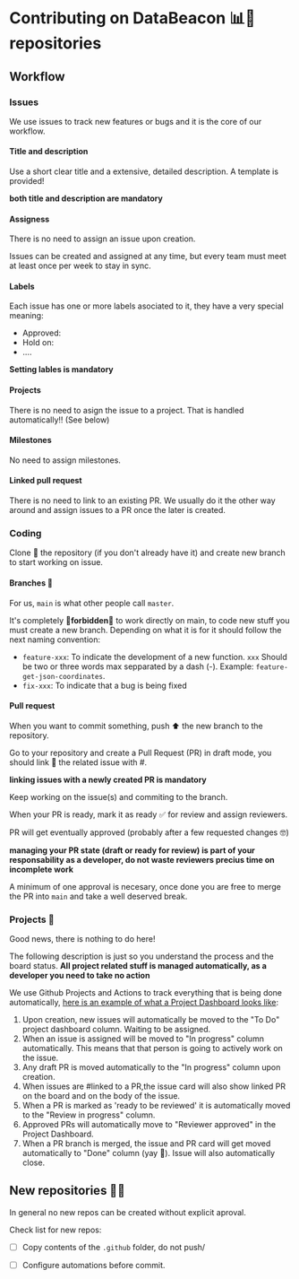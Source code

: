 # Contributing on DataBeacon 📊🥓 repositories

## Workflow

### Issues

We use issues to track new features or bugs and it is the core of our workflow. 

#### Title and description

Use a short clear title and a extensive, detailed description. A template is provided!

**both title and description are mandatory**

#### Assigness 

There is no need to assign an issue upon creation. 

Issues can be created and assigned at any time, but every team must meet at least once per week to stay in sync. 


#### Labels

Each issue has one or more labels asociated to it, they have a very special meaning: 

- Approved:
- Hold on: 
- .... 

**Setting lables is mandatory**

#### Projects 

There is no need to asign the issue to a project. That is handled automatically!! (See below)

#### Milestones

No need to assign milestones. 

#### Linked pull request

There is no need to link to an existing PR. We usually do it the other way around and assign issues to a PR once the later is created. 

### Coding

Clone 🧬 the repository (if you don't already have it) and create new branch to start working on issue.

#### Branches  🌳

For us, `main` is what other people call `master`.

It's completely 🚫**forbidden**🚫 to work directly on main, to code new stuff you must create a new branch. Depending on what it is for it should follow the next naming convention: 

- `feature-xxx`: To indicate the development of a new function. `xxx` Should be two or three words max sepparated by a dash (-). Example: `feature-get-json-coordinates`.
- `fix-xxx`: To indicate that a bug is being fixed

#### Pull request 

When you want to commit something, push ⬆️ the new branch to the repository.

Go to your repository and create a Pull Request (PR) in draft mode, you should link 🔗 the related issue with #.

**linking issues with a newly created PR is mandatory**

Keep working on the issue(s) and commiting to the branch.

When your PR is ready, mark it as ready ✅ for review and assign reviewers.

PR will get eventually approved (probably after a few requested changes 🤓)

**managing your PR state (draft or ready for review) is part of your responsability as a developer, do not waste reviewers precius time on incomplete work**

A minimum of one approval is necesary, once done you are free to merge the PR into `main` and take a well deserved break. 

### Projects 📑

Good news, there is nothing to do here! 

The following description is just so you understand the process and the board status. **All project related stuff is managed automatically, as a developer you need to take no action**

We use Github Projects and Actions to track everything that is being done automatically, [here is an example of what a Project Dashboard looks like](https://github.com/databeacon/.github/projects/2):  

  1. Upon creation, new issues will automatically be moved to the "To Do" project dashboard column. Waiting to be assigned.
  2. When an issue is assigned will be moved to "In progress" column automatically. This means that that person is going to actively work on the issue.
  3. Any draft PR is moved automatically to the "In progress" column upon creation.
  4. When issues are #linked to a PR,the issue card will also show linked PR on the board and on the body of the issue.
  8. When a PR is marked as 'ready to be reviewed' it is automatically moved to the "Review in progress" column.
  9. Approved PRs will automatically move to "Reviewer approved" in the Project Dashboard.
  10. When a PR branch is merged, the issue and PR card will get moved automatically to "Done" column (yay 🤩). Issue will also automatically close.



## New repositories 👨‍🍳

In general no new repos can be created without explicit aproval. 

Check list for new repos:

- [ ] Copy contents of the `.github` folder, do not push/
- [ ] Configure automations before commit.


